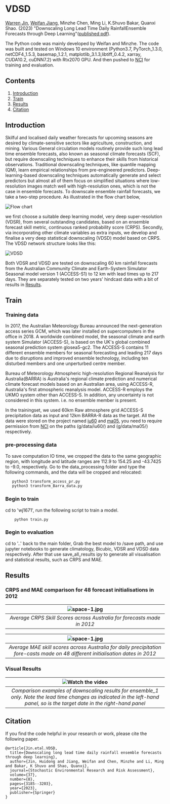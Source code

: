 # VDSD

[Warren Jin](https://people.csiro.au/J/W/Warren-Jin), [Weifan Jiang](https://www.linkedin.com/in/jeffery-jiang-3b966615a/), Minzhe Chen, Ming Li, K.Shuvo Bakar, Quanxi Shao. (2023) "Downscaling Long Lead Time Daily RainfallEnsemble Forecasts through Deep Learning"([published pdf](https://link.springer.com/content/pdf/10.1007/s00477-023-02444-x.pdf?pdf=button)).

The Python code was mainly developed by Weifan and Minzhe. The code was built and tested on Windows 10  environment (Python3.7, PyTorch_1.3.0, netCDF4_1.5.3, basemap_1.2.1, matplotlib_3.1.3,libtiff_0.4.2, xarray, CUDA10.2, cuDNN7.2) with Rtx2070 GPU. And then pushed to [NCI](https://nci.org.au/) for training and evaluation.

## Contents
1. [Introduction](#introduction)
2. [Train](#train)
3. [Results](#results)
4. [Citation](#citation)


## Introduction
Skilful and localised daily weather forecasts for upcoming seasons are desired by climate-sensitive sectors like agriculture, construction, and mining. Various General circulation models routinely provide such long lead time ensemble forecasts, also known as seasonal climate forecasts (SCF), but require downscaling techniques to enhance their skills from historical observations. Traditional downscaling techniques, like quantile mapping (QM), learn empirical relationships from pre-engineered predictors. Deep-learning-based downscaling techniques automatically generate and select predictors but almost all of them focus on simplified situations where low-resolution images match well with high-resolution ones, which is not the case in ensemble forecasts. To downscale ensemble rainfall forecasts, we take a two-step procedure. As illustrated in the flow chart below, 

![Flow chart](/data/img/fig2flowChart4VDSD.jpg)

we first choose a suitable deep learning model, very deep super-resolution (VDSR), from several outstanding candidates, based on an ensemble forecast skill metric, continuous ranked probability score (CRPS). Secondly, via incorporating other climate variables as extra inputs, we develop and finalise a very deep statistical downscaling (VDSD) model based on CRPS. The VDSD network structure looks like this:  

![VDSD](/data/img/fig3VDSDstructure.jpg)

Both VDSR and VDSD are tested on downscaling 60 km rainfall forecasts from the Australian Community Climate and Earth-System Simulator Seasonal model version 1 (ACCESS-S1) to 12 km with lead times up to 217 days. They are separately tested on two years' hindcast data with a bit of results in [Results](#results).  

## Train
### Training data 

In 2017, the Australian Meteorology Bureau announced the next-generation access series GCM, which was later installed on supercomputers in the office in 2018. A worldwide combined model, the seasonal climate and earth system Simulator (ACCESS-S), is based on the UK's global combined seasonal prediction system glosea5-gc2. The ACCESS-S contains 11 different ensemble members for seasonal forecasting and leading 217 days due to disruptions and improved ensemble technology, including ten disturbed members and one unperturbed centre member. 

Bureau of Meteorology Atmospheric high-resolution Regional Reanalysis for Australia(BARRA) is Australia's regional climate prediction and numerical climate forecast models based on an Australian area, using ACCESS-R, Australia's first atmospheric reanalysis model. ACCESS-R employs the UKMO system other than ACCESS-S. In addition, any uncertainty is not considered in this system. i.e. no ensemble member is present.

In the trainingset, we used 60km Raw atmosphere grid ACCESS-S precipitation data as input and 12km BARRA-R data as the target.
All the data were stored on the project named [iu60](http://poama.bom.gov.au/) and [ma05](http://www.bom.gov.au/clim_data/rrp/BARRA_sample/), you need to require permission from [NCI](https://nci.org.au/) on the paths (g/data/iu60/) and (g/data/ma05/) respectively.

### pre-processing data
To save computation IO time, we cropped the data to the same geographic region, with longitude and latitude ranges are 112.9 to 154.25 and -43.7425 to -9.0, respectively. Go to the data_processing folder and type the following commands, and the data will be cropped and relocated:

 ```bash
    python3 transform_access_pr.py
    python3 transform_Barra_data.py

 ```

### Begin to train


cd to 'wj1671', run the following script to train a model.

```bash
    python train.py 
```

### Begin to evaluation
cd to '..' back to the main folder, Grab the best model to /save path, and use jupyter notebooks to generate climatology, Bicubic, VDSR and VDSD data respectively.
After that use save_all_results ipy to generate all visualisation and statistical results, such as CRPS and MAE.

## Results
### CRPS and MAE comparison for 48 forecast initialisations in 2012
| ![space-1.jpg](/data/img/crps2012_whole_mean.png) | 
|:--:| 
| *Average CRPS Skill Scores across Australia for forecasts made in 2012* |


| ![space-1.jpg](/data/img/mae2012_whole_mean.png) | 
|:--:| 
| *Average MAE skill scores across Australia for daily precipitation fore-casts made on 48 different initialisation dates in 2012* |

### Visual Results

| ![Watch the video](/data/img/2012_by_time_serise.gif) | 
|:--:| 
| *Comparison examples of downscaling results for ensemble_1 only. Note the lead time changes as indicated in the left-hand panel, so is the target date in the right-hand panel* |


## Citation
If you find the code helpful in your research or work, please cite the following paper.
```
@article{Jin.etal.VDSD,
  title={Downscaling long lead time daily rainfall ensemble forecasts through deep learning},
  author={Jin, Huidong and Jiang, Weifan and Chen, Minzhe and Li, Ming and Bakar, K Shuvo and Shao, Quanxi},
  journal={Stochastic Environmental Research and Risk Assessment},
  volume={37},
  number={8},
  pages={3185--3203},
  year={2023},
  publisher={Springer}
}
```
